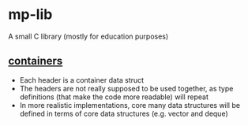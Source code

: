 # mp-lib

A small C library (mostly for education purposes)

## [containers](https://github.com/selym3/mp-lib/tree/main/containers)

* Each header is a container data struct
* The headers are not really supposed to be used together, as type definitions (that make the code more readable) will repeat
* In more realistic implementations, core many data structures will be defined in terms of core data structures (e.g. vector and deque)
